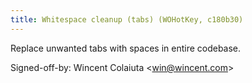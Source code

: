 ```yaml
---
title: Whitespace cleanup (tabs) (WOHotKey, c180b30)
---
```


Replace unwanted tabs with spaces in entire codebase.

Signed-off-by: Wincent Colaiuta &lt;win@wincent.com&gt;
